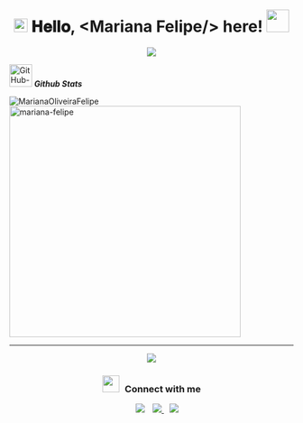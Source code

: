<h1 align="center">
  <img src="GIF/Earth.gif" width="24px">
  𝐇𝐞𝐥𝐥𝐨, &lt;Mariana Felipe/&gt; here!
  <img src="GIF/Hi.gif" width="40px" />
</h1>

<p align="center">
  <a href="https://github.com/DenverCoder1/readme-typing-svg"><img src="https://readme-typing-svg.herokuapp.com?font=Times+My+Roman&pause=1000&color=02C6F7&center=true&width=435&lines=Welcome+to+my+Github+Profile!;I'm+a+Web+Developer" /></a>
</p>

<p align="left">
 <img src="https://media.tenor.com/3arJZZkFW6kAAAAi/dancing-duck-danse.gif" width="40px" alt="GitHub-Status"/>&nbsp;<i><b>Github Stats</b></i>
</p>
 
<p><img align="left" src="https://github-readme-stats.vercel.app/api/top-langs?username=MarianaOliveiraFelipe&show_icons=true&locale=en&layout=compact" alt="MarianaOliveiraFelipe" /></p>
<p>&nbsp;<img align="center" src="https://github-readme-stats.vercel.app/api?username=MarianaOliveiraFelipe&show_icons=true&locale=en" alt="mariana-felipe" width="410" /></p>

<hr>
<p align="center">
  <a href="https://skillicons.dev">
    <img src="https://skillicons.dev/icons?i=js,html,css,notion" />
  </a>
</p>

<h3 align="center" > <img src="https://media.giphy.com/media/iY8CRBdQXODJSCERIr/giphy.gif" width="30" height="30" style="margin-right: 10px;">Connect with me </h3>

<p align="center">

 <div align="center"  class="icons-social" style="margin-left: 10px;">
        <a style="margin-left: 10px;"  target="_blank" href="https://www.linkedin.com/in/mariana-felipe-dev/">
			<img src="https://skillicons.dev/icons?i=linkedin"></a>
        <a style="margin-left: 10px;" target="_blank" href="https://github.com/MarianaOliveiraFelipe">
		  <img src="https://skillicons.dev/icons?i=discord"></>
        <a style="margin-left: 10px;" target="_blank" href="https://www.instagram.com/mariana_o.felipe/">
			<img src="https://skillicons.dev/icons?i=instagram"></a>
		</div>
</p>
